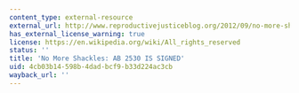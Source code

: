 ```yaml
---
content_type: external-resource
external_url: http://www.reproductivejusticeblog.org/2012/09/no-more-shackles-ab-2530-is-signed.html
has_external_license_warning: true
license: https://en.wikipedia.org/wiki/All_rights_reserved
status: ''
title: 'No More Shackles: AB 2530 IS SIGNED'
uid: 4cb03b14-598b-4dad-bcf9-b33d224ac3cb
wayback_url: ''
---
```

